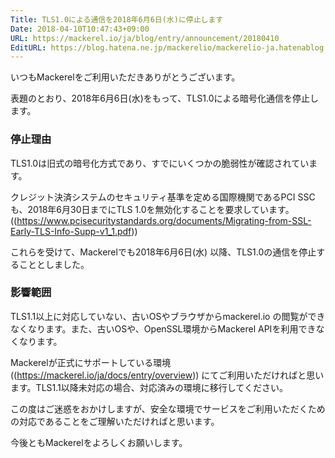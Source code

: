 ```yaml
---
Title: TLS1.0による通信を2018年6月6日(水)に停止します
Date: 2018-04-10T10:47:43+09:00
URL: https://mackerel.io/ja/blog/entry/announcement/20180410
EditURL: https://blog.hatena.ne.jp/mackerelio/mackerelio-ja.hatenablog.mackerel.io/atom/entry/17391345971632244294
---
```


いつもMackerelをご利用いただきありがとうございます。

表題のとおり、2018年6月6日(水)をもって、TLS1.0による暗号化通信を停止します。

### 停止理由

TLS1.0は旧式の暗号化方式であり、すでにいくつかの脆弱性が確認されています。

クレジット決済システムのセキュリティ基準を定める国際機関であるPCI SSCも、2018年6月30日までにTLS 1.0を無効化することを要求しています。((https://www.pcisecuritystandards.org/documents/Migrating-from-SSL-Early-TLS-Info-Supp-v1_1.pdf))

これらを受けて、Mackerelでも2018年6月6日(水) 以降、TLS1.0の通信を停止することとしました。

### 影響範囲

TLS1.1以上に対応していない、古いOSやブラウザからmackerel.io の閲覧ができなくなります。また、古いOSや、OpenSSL環境からMackerel APIを利用できなくなります。

Mackerelが正式にサポートしている環境((https://mackerel.io/ja/docs/entry/overview)) にてご利用いただければと思います。TLS1.1以降未対応の場合、対応済みの環境に移行してください。

この度はご迷惑をおかけしますが、安全な環境でサービスをご利用いただくための対応であることをご理解いただければと思います。

今後ともMackerelをよろしくお願いします。
